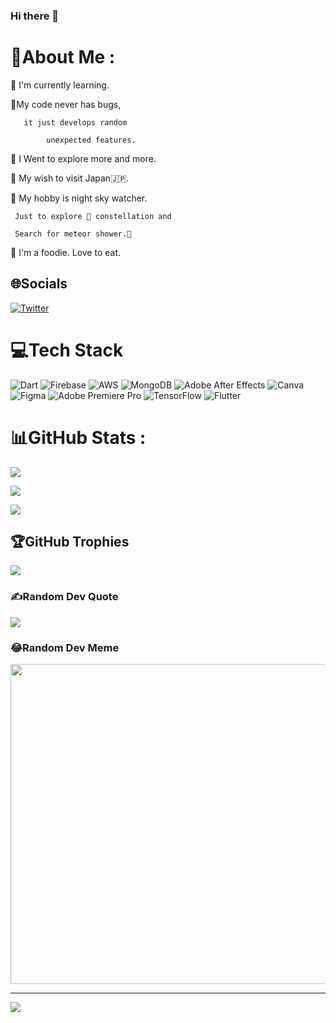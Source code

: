 ### Hi there 👋

# 💫About Me :

🌱 I'm currently learning.

🎉My code never has bugs,

       it just develops random

            unexpected features.

🧿  I Went to explore more and more.

🎋 My wish to visit Japan🇯🇵.

🚀 My hobby is night sky watcher.

     Just to explore 🌌 constellation and

     Search for meteor shower.🌠

🍛 I'm a foodie. Love to eat.

## 🌐Socials

[![Twitter](https://img.shields.io/badge/Twitter-%231DA1F2.svg?logo=Twitter&logoColor=white)](https://twitter.com/@weridsatya) 

# 💻Tech Stack

![Dart](https://img.shields.io/badge/dart-%230175C2.svg?style=for-the-badge&logo=dart&logoColor=white) ![Firebase](https://img.shields.io/badge/firebase-%23039BE5.svg?style=for-the-badge&logo=firebase) ![AWS](https://img.shields.io/badge/AWS-%23FF9900.svg?style=for-the-badge&logo=amazon-aws&logoColor=white) ![MongoDB](https://img.shields.io/badge/MongoDB-%234ea94b.svg?style=for-the-badge&logo=mongodb&logoColor=white) ![Adobe After Effects](https://img.shields.io/badge/Adobe%20After%20Effects-9999FF.svg?style=for-the-badge&logo=Adobe%20After%20Effects&logoColor=white) ![Canva](https://img.shields.io/badge/Canva-%2300C4CC.svg?style=for-the-badge&logo=Canva&logoColor=white) 	![Figma](https://img.shields.io/badge/figma-%23F24E1E.svg?style=for-the-badge&logo=figma&logoColor=white) ![Adobe Premiere Pro](https://img.shields.io/badge/Adobe%20Premiere%20Pro-9999FF.svg?style=for-the-badge&logo=Adobe%20Premiere%20Pro&logoColor=white) ![TensorFlow](https://img.shields.io/badge/TensorFlow-%23FF6F00.svg?style=for-the-badge&logo=TensorFlow&logoColor=white) ![Flutter](https://img.shields.io/badge/Flutter-%2302569B.svg?style=for-the-badge&logo=Flutter&logoColor=white)

# 📊GitHub Stats :

![](https://github-readme-stats.vercel.app/api?username=Finding-new-code&theme=midnight-purple&hide_border=false&include_all_commits=false&count_private=false)<br/>

![](https://github-readme-streak-stats.herokuapp.com/?user=Finding-new-code&theme=midnight-purple&hide_border=false)<br/>

![](https://github-readme-stats.vercel.app/api/top-langs/?username=Finding-new-code&theme=midnight-purple&hide_border=false&include_all_commits=false&count_private=false&layout=compact)

## 🏆GitHub Trophies

![](https://github-profile-trophy.vercel.app/?username=Finding-new-code&theme=discord&no-frame=false&no-bg=false&margin-w=4)

### ✍️Random Dev Quote

![](https://quotes-github-readme.vercel.app/api?type=horizontal&theme=tokyonight)

### 😂Random Dev Meme

<img src="https://random-memer.herokuapp.com/" width="512px"/>

---

[![](https://visitcount.itsvg.in/api?id=Finding-new-code&icon=0&color=6)](https://visitcount.itsvg.in)



























